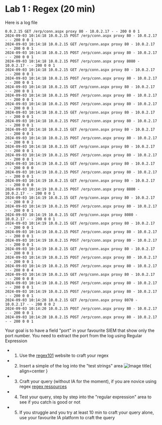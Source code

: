 # Lab 1 : Regex (20 min)

Here is a log file
```log
0.0.2.15 GET /erp/conn.aspx proxy 80 - 10.0.2.17 - - 200 0 0 1
2024-09-03 10:14:18 10.0.2.15 POST /erp/conn.aspx proxy 80 - 10.0.2.17 - - 200 0 0 1
2024-09-03 10:14:18 10.0.2.15 GET /erp/conn.aspx proxy 80 - 10.0.2.17 - - 200 0 0 1
2024-09-03 10:14:18 10.0.2.15 POST /erp/conn.aspx proxy 80 - 10.0.2.17 - - 200 0 0 1
2024-09-03 10:14:18 10.0.2.15 POST /erp/conn.aspx proxy 8080 - 10.0.2.17 - - 200 0 0 1
2024-09-03 10:14:18 10.0.2.15 GET /erp/conn.aspx proxy 80 - 10.0.2.17 - - 200 0 0 1
2024-09-03 10:14:18 10.0.2.15 POST /erp/conn.aspx proxy 80 - 10.0.2.17 - - 200 0 0 1
2024-09-03 10:14:18 10.0.2.15 GET /erp/conn.aspx proxy 80 - 10.0.2.17 - - 200 0 0 1
2024-09-03 10:14:18 10.0.2.15 POST /erp/conn.aspx proxy 80 - 10.0.2.17 - - 200 0 0 1
2024-09-03 10:14:18 10.0.2.15 POST /erp/conn.aspx proxy 80 - 10.0.2.17 - - 200 0 0 1
2024-09-03 10:14:18 10.0.2.15 GET /erp/conn.aspx proxy 80 - 10.0.2.17 - - 200 0 0 1
2024-09-03 10:14:18 10.0.2.15 POST /erp/conn.aspx proxy 80 - 10.0.2.17 - - 200 0 0 1
2024-09-03 10:14:18 10.0.2.15 GET /erp/conn.aspx proxy 80 - 10.0.2.17 - - 200 0 0 1
2024-09-03 10:14:18 10.0.2.15 POST /erp/conn.aspx proxy 80 - 10.0.2.17 - - 200 0 0 1
2024-09-03 10:14:18 10.0.2.15 GET /erp/conn.aspx proxy 80 - 10.0.2.17 - - 200 0 0 1
2024-09-03 10:14:19 10.0.2.15 POST /erp/conn.aspx proxy 80 - 10.0.2.17 - - 200 0 0 1
2024-09-03 10:14:19 10.0.2.15 GET /erp/conn.aspx proxy 80 - 10.0.2.17 - - 200 0 0 0
2024-09-03 10:14:19 10.0.2.15 POST /erp/conn.aspx proxy 80 - 10.0.2.17 - - 200 0 0 1
2024-09-03 10:14:19 10.0.2.15 GET /erp/conn.aspx proxy 80 - 10.0.2.17 - - 200 0 0 0
2024-09-03 10:14:19 10.0.2.15 POST /erp/conn.aspx proxy 8800 - 10.0.2.17 - - 200 0 0 1
2024-09-03 10:14:19 10.0.2.15 GET /erp/conn.aspx proxy 80 - 10.0.2.17 - - 200 0 0 2
2024-09-03 10:14:19 10.0.2.15 POST /erp/conn.aspx proxy 80 - 10.0.2.17 - - 200 0 0 1
2024-09-03 10:14:19 10.0.2.15 GET /erp/conn.aspx proxy 8080 - 10.0.2.17 - - 200 0 0 1
2024-09-03 10:14:19 10.0.2.15 GET /erp/conn.aspx proxy 80 - 10.0.2.17 - - 200 0 0 1
2024-09-03 10:14:19 10.0.2.15 POST /erp/conn.aspx proxy 80 - 10.0.2.17 - - 200 0 0 1
2024-09-03 10:14:19 10.0.2.15 POST /erp/conn.aspx proxy 80 - 10.0.2.17 - - 200 0 0 1
2024-09-03 10:14:19 10.0.2.15 GET /erp/conn.aspx proxy 80 - 10.0.2.17 - - 200 0 0 1
2024-09-03 10:14:19 10.0.2.15 POST /erp/conn.aspx proxy 80 - 10.0.2.17 - - 200 0 0 1
2024-09-03 10:14:19 10.0.2.15 POST /erp/conn.aspx proxy 80 - 10.0.2.17 - - 200 0 0 4
2024-09-03 10:14:19 10.0.2.15 GET /erp/conn.aspx proxy 80 - 10.0.2.17 - - 200 0 0 8
2024-09-03 10:14:19 10.0.2.15 POST /erp/conn.aspx proxy 80 - 10.0.2.17 - - 200 0 0 1
2024-09-03 10:14:19 10.0.2.15 POST /erp/conn.aspx proxy 80 - 10.0.2.17 - - 200 0 0 1
2024-09-03 10:14:20 10.0.2.15 GET /erp/conn.aspx proxy 8070 - 10.0.2.17 - - 200 0 0 2
2024-09-03 10:14:20 10.0.2.15 POST /erp/conn.aspx proxy 80 - 10.0.2.17 - - 200 0 0 1
2024-09-03 10:14:20 10.0.2.15 POST /erp/conn.aspx proxy 80 - 10.0.2.17 - - 200 0 0 1
```

Your goal is to have a field "port" in your favourite SIEM that show only the port number. You need to extract the port from the log using Regular Expression

- 1) Use the [regex101](https://regex101.com/) website to craft your regex
- 2) Insert a simple of the log into the "test strings" area ![Image title](https://github.com/DenMutlu/KQL-labs-parsing/tree/main/docs/assets\regex1.png){ align=center }
- 3) Craft your query (without IA for the moment), if you are novice using regex [regex ressources](https://www.asic-world.com/scripting/regular_expression1.html)
- 4) Test your query, step by step into the "regular expression" area to see if you catch is good or not
- 5) If you struggle and you try at least 10 min to craft your query alone, use your favourite IA platform to craft the query 